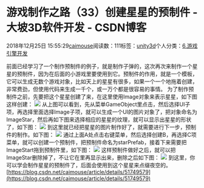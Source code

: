 
# 游戏制作之路（33）创建星星的预制件 - 大坡3D软件开发 - CSDN博客

2018年12月25日 15:55:29[caimouse](https://me.csdn.net/caimouse)阅读数：111标签：[unity3d](https://so.csdn.net/so/search/s.do?q=unity3d&t=blog)个人分类：[6.游戏引擎开发](https://blog.csdn.net/caimouse/article/category/7094872)



前面已经学习了一个制作预制件的例子，就是制作子弹的，这次再次来制作一个星星的预制件，因为在后面的小游戏里要使用到它。预制件的作用，就是一个模板，它可以生成无数个游戏对象，比如天上的星星有很多，如果一个一个地拖着创建，非常费劲，但使用代码来生成一千个，或一万个都是很容易的事情。
为了制作预制件之前，先要把这个星星创建了来，在这里使用Image对象来表示星星，如下图这样创建：
![](https://img-blog.csdnimg.cn/20181225155141243.png?x-oss-process=image/watermark,type_ZmFuZ3poZW5naGVpdGk,shadow_10,text_aHR0cHM6Ly9ibG9nLmNzZG4ubmV0L2NhaW1vdXNl,size_16,color_FFFFFF,t_70)
从上图可以看到，先从菜单GameObject里点击，然后选择UI子项，再选择里面选择Image子项，就可以生成一个UI的图片对象了，把对象命名为ImageStar，然后再如下图来选择相应的星星的纹理，就可以显示出星星的形状了，如下图：
![](https://img-blog.csdnimg.cn/20181225155244961.png?x-oss-process=image/watermark,type_ZmFuZ3poZW5naGVpdGk,shadow_10,text_aHR0cHM6Ly9ibG9nLmNzZG4ubmV0L2NhaW1vdXNl,size_16,color_FFFFFF,t_70)
到这里就已经把星星的图片制作好了，就需要进行下一步，预制件的制作。如下图：
![](https://img-blog.csdnimg.cn/20181225155330825.png?x-oss-process=image/watermark,type_ZmFuZ3poZW5naGVpdGk,shadow_10,text_aHR0cHM6Ly9ibG9nLmNzZG4ubmV0L2NhaW1vdXNl,size_16,color_FFFFFF,t_70)
通过上面A处点击右键菜单，然后选择创建B，再选择C项菜单，就可以创建一个预制件，把预制件命名为starPrefab，接着下来需要把ImageStart拖到预制件里，如下图：
![](https://img-blog.csdnimg.cn/20181225155407277.png?x-oss-process=image/watermark,type_ZmFuZ3poZW5naGVpdGk,shadow_10,text_aHR0cHM6Ly9ibG9nLmNzZG4ubmV0L2NhaW1vdXNl,size_16,color_FFFFFF,t_70)
这样预制件做好之后，就可以把ImageStar删除掉了，不让它在里再显示出来，删除之后如下图：
![](https://img-blog.csdnimg.cn/20181225155434981.png?x-oss-process=image/watermark,type_ZmFuZ3poZW5naGVpdGk,shadow_10,text_aHR0cHM6Ly9ibG9nLmNzZG4ubmV0L2NhaW1vdXNl,size_16,color_FFFFFF,t_70)
到这里，你可以学会制作星星的预制件了，后面会使用到这个星星来点缀夜空的。
[https://blog.csdn.net/caimouse/article/details/51749579](https://blog.csdn.net/caimouse/article/details/51749579)

